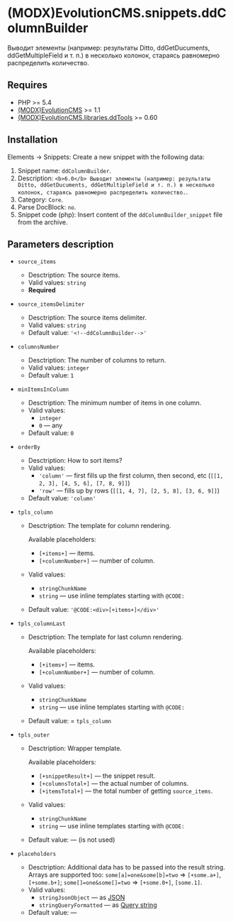 # (MODX)EvolutionCMS.snippets.ddColumnBuilder

Выводит элементы (например: результаты Ditto, ddGetDucuments, ddGetMultipleField и т. п.) в несколько колонок, стараясь равномерно распределить количество.


## Requires

* PHP >= 5.4
* [(MODX)EvolutionCMS](https://github.com/evolution-cms/evolution) >= 1.1
* [(MODX)EvolutionCMS.libraries.ddTools](http://code.divandesign.biz/modx/ddtools) >= 0.60


## Installation

Elements → Snippets: Create a new snippet with the following data:

1. Snippet name: `ddColumnBuilder`.
2. Description: `<b>6.0</b> Выводит элементы (например: результаты Ditto, ddGetDucuments, ddGetMultipleField и т. п.) в несколько колонок, стараясь равномерно распределить количество.`.
3. Category: `Core`.
4. Parse DocBlock: `no`.
5. Snippet code (php): Insert content of the `ddColumnBuilder_snippet` file from the archive.


## Parameters description

* `source_items`
	* Desctription: The source items.
	* Valid values: `string`
	* **Required**
	
* `source_itemsDelimiter`
	* Desctription: The source items delimiter.
	* Valid values: `string`
	* Default value: `'<!--ddColumnBuilder-->'`
	
* `columnsNumber`
	* Desctription: The number of columns to return.
	* Valid values: `integer`
	* Default value: `1`
	
* `minItemsInColumn`
	* Desctription: The minimum number of items in one column.
	* Valid values:
		* `integer`
		* `0` — any
	* Default value: `0`
	
* `orderBy`
	* Desctription: How to sort items?
	* Valid values:
		* `'column'` — first fills up the first column, then second, etc (`[[1, 2, 3], [4, 5, 6], [7, 8, 9]]`)
		* `'row'` — fills up by rows (`[[1, 4, 7], [2, 5, 8], [3, 6, 9]]`)
	* Default value: `'column'`
	
* `tpls_column`
	* Desctription: The template for column rendering.
		
		Available placeholders:
		* `[+items+]` — items.
		* `[+columnNumber+]` — number of column.
		
	* Valid values:
		* `stringChunkName`
		* `string` — use inline templates starting with `@CODE:`
	* Default value: `'@CODE:<div>[+items+]</div>'`
	
* `tpls_columnLast`
	* Desctription: The template for last column rendering.
		
		Available placeholders:
		* `[+items+]` — items.
		* `[+columnNumber+]` — number of column.
		
	* Valid values:
		* `stringChunkName`
		* `string` — use inline templates starting with `@CODE:`
	* Default value: = `tpls_column`
	
* `tpls_outer`
	* Desctription: Wrapper template.
		
		Available placeholders:
		* `[+snippetResult+]` — the snippet result.
		* `[+columnsTotal+]` — the actual number of columns.
		* `[+itemsTotal+]` — the total number of getting `source_items`.
		
	* Valid values:
		* `stringChunkName`
		* `string` — use inline templates starting with `@CODE:`
	* Default value: — (is not used)
	
* `placeholders`
	* Desctription: Additional data has to be passed into the result string. Arrays are supported too: `some[a]=one&some[b]=two` => `[+some.a+]`, `[+some.b+]`; `some[]=one&some[]=two` => `[+some.0+]`, `[some.1]`.
	* Valid values:
		* `stringJsonObject` — as [JSON](https://en.wikipedia.org/wiki/JSON)
		* `stringQueryFormatted` — as [Query string](https://en.wikipedia.org/wiki/Query_string)
	* Default value: —